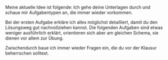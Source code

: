 Meine aktuelle Idee ist folgende:
Ich gehe deine Unterlagen durch und schaue mir Aufgabentypen an, die immer wieder vorkommen.

Bei der ersten Aufgabe erkläre ich alles möglichst detailliert, damit du den Lösungsweg gut nachvollziehen kannst. Die folgenden Aufgaben sind etwas weniger ausführlich erklärt, orientieren sich aber am gleichen Schema, sie dienen vor allem zur Übung.

Zwischendurch baue ich immer wieder Fragen ein, die du vor der Klausur beherrschen solltest.


